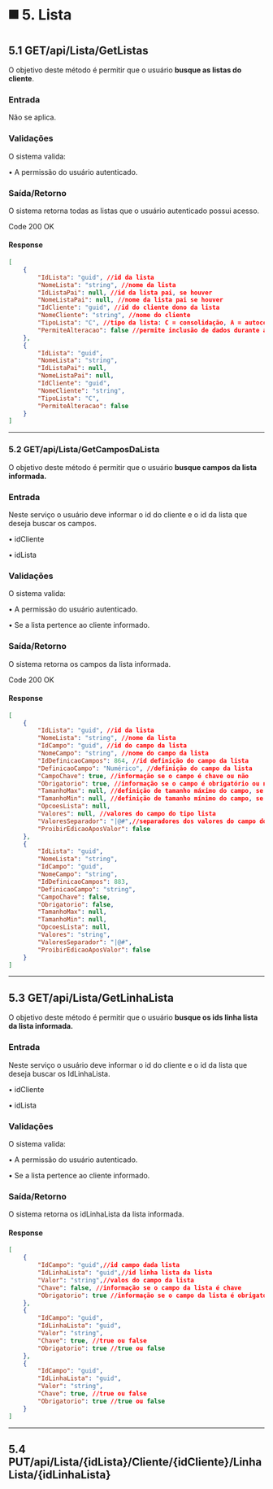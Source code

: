# ◼️ 5. Lista

## 5.1 GET/api/Lista/GetListas

O objetivo deste método é permitir que o usuário **busque as listas do cliente**.

### Entrada

Não se aplica.

### Validações

O sistema valida:

• A permissão do usuário autenticado.

### Saída/Retorno

O sistema retorna todas as listas que o usuário autenticado possui acesso.

Code 200 OK

#### Response

```json
[
    {
        "IdLista": "guid", //id da lista
        "NomeLista": "string", //nome da lista
        "IdListaPai": null, //id da lista pai, se houver
        "NomeListaPai": null, //nome da lista pai se houver
        "IdCliente": "guid", //id do cliente dono da lista
        "NomeCliente": "string", //nome do cliente
        "TipoLista": "C", //tipo da lista: C = consolidação, A = autocomplete
        "PermiteAlteracao": false //permite inclusão de dados durante a indexação
    },
    {
        "IdLista": "guid", 
        "NomeLista": "string", 
        "IdListaPai": null, 
        "NomeListaPai": null, 
        "IdCliente": "guid", 
        "NomeCliente": "string", 
        "TipoLista": "C", 
        "PermiteAlteracao": false 
    }
]
```

***

### 5.2 GET/api/Lista/GetCamposDaLista

O objetivo deste método é permitir que o usuário **busque campos da lista informada.**

### **Entrada**

Neste serviço o usuário deve informar o id do cliente e o id da lista que deseja buscar os campos.

• idCliente

• idLista

### Validações

O sistema valida:

• A permissão do usuário autenticado.

• Se a lista pertence ao cliente informado.

### Saída/Retorno

O sistema retorna os campos da lista informada.

Code 200 OK

#### Response

```json
[
    {
        "IdLista": "guid", //id da lista
        "NomeLista": "string", //nome da lista
        "IdCampo": "guid", //id do campo da lista
        "NomeCampo": "string", //nome do campo da lista
        "IdDefinicaoCampos": 864, //id definição do campo da lista
        "DefinicaoCampo": "Numérico", //definição do campo da lista
        "CampoChave": true, //informação se o campo é chave ou não
        "Obrigatorio": true, //informação se o campo é obrigatório ou não
        "TamanhoMax": null, //definição de tamanho máximo do campo, se houver
        "TamanhoMin": null, //definição de tamanho mínimo do campo, se houver
        "OpcoesLista": null,
        "Valores": null, //valores do campo do tipo lista
        "ValoresSeparador": "|@#",//separadores dos valores do campo do tipo lista
        "ProibirEdicaoAposValor": false
    },
    {
        "IdLista": "guid",
        "NomeLista": "string",
        "IdCampo": "guid",
        "NomeCampo": "string",
        "IdDefinicaoCampos": 883,
        "DefinicaoCampo": "string",
        "CampoChave": false,
        "Obrigatorio": false,
        "TamanhoMax": null,
        "TamanhoMin": null,
        "OpcoesLista": null,
        "Valores": "string",
        "ValoresSeparador": "|@#",
        "ProibirEdicaoAposValor": false
    }
]
```

***

## 5.3 GET/api/Lista/GetLinhaLista

O objetivo deste método é permitir que o usuário **busque os ids linha lista da lista informada.**

### **Entrada**

Neste serviço o usuário deve informar o id do cliente e o id da lista que deseja buscar os IdLinhaLista.

• idCliente

• idLista

### Validações

O sistema valida:

• A permissão do usuário autenticado.

• Se a lista pertence ao cliente informado.

### Saída/Retorno

O sistema retorna os idLinhaLista da lista informada.

#### Response

```json
[
    {
        "IdCampo": "guid",//id campo dada lista
        "IdLinhaLista": "guid",//id linha lista da lista
        "Valor": "string",//valos do campo da lista
        "Chave": false, //informação se o campo da lista é chave        
        "Obrigatorio": true //informação se o campo da lista é obrigatório
    },
    {
        "IdCampo": "guid",
        "IdLinhaLista": "guid",
        "Valor": "string",
        "Chave": true, //true ou false
        "Obrigatorio": true //true ou false
    },
    {
        "IdCampo": "guid",
        "IdLinhaLista": "guid",
        "Valor": "string",
        "Chave": true, //true ou false
        "Obrigatorio": true //true ou false
    }
]
```

***

## 5.4 PUT/api/Lista/{idLista}/Cliente/{idCliente}/LinhaLista/{idLinhaLista}
